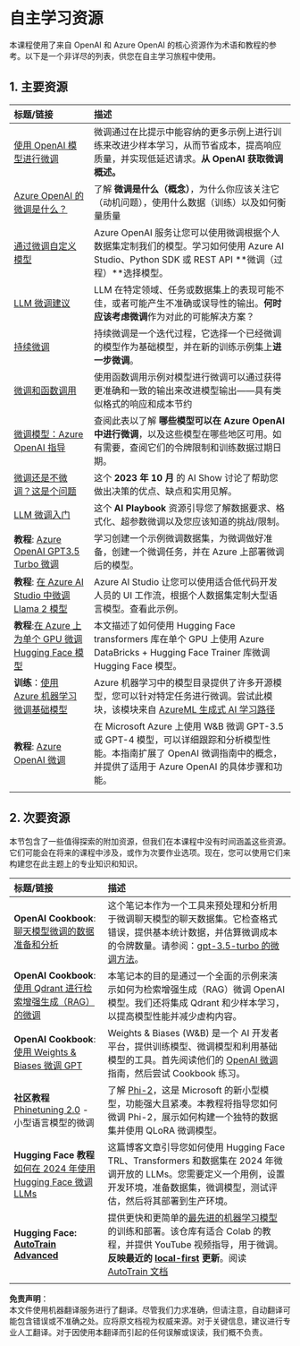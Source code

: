 # 自主学习资源

本课程使用了来自 OpenAI 和 Azure OpenAI 的核心资源作为术语和教程的参考。以下是一个非详尽的列表，供您在自主学习旅程中使用。

## 1. 主要资源

| 标题/链接                                                                                                                                                                                                                   | 描述                                                                                                                                                                                                                                                                                                                   |
| :--------------------------------------------------------------------------------------------------------------------------------------------------------------------------------------------------------------------------- | :---------------------------------------------------------------------------------------------------------------------------------------------------------------------------------------------------------------------------------------------------------------------------------------------------------------------------- |
| [使用 OpenAI 模型进行微调](https://platform.openai.com/docs/guides/fine-tuning?WT.mc_id=academic-105485-koreyst)                                                                                                       | 微调通过在比提示中能容纳的更多示例上进行训练来改进少样本学习，从而节省成本，提高响应质量，并实现低延迟请求。**从 OpenAI 获取微调概述。**                                                                                    |
| [Azure OpenAI 的微调是什么？](https://learn.microsoft.com/azure/ai-services/openai/concepts/fine-tuning-considerations#what-is-fine-tuning-with-azure-openai?WT.mc_id=academic-105485-koreyst)                   | 了解 **微调是什么（概念）**，为什么你应该关注它（动机问题），使用什么数据（训练）以及如何衡量质量                                                                                                                                                                           |
| [通过微调自定义模型](https://learn.microsoft.com/azure/ai-services/openai/how-to/fine-tuning?tabs=turbo%2Cpython&pivots=programming-language-studio#continuous-fine-tuning?WT.mc_id=academic-105485-koreyst) | Azure OpenAI 服务让您可以使用微调根据个人数据集定制我们的模型。学习如何使用 Azure AI Studio、Python SDK 或 REST API **微调（过程）**选择模型。                                                                                                                                |
| [LLM 微调建议](https://learn.microsoft.com/ai/playbook/technology-guidance/generative-ai/working-with-llms/fine-tuning-recommend?WT.mc_id=academic-105485-koreyst)                                    | LLM 在特定领域、任务或数据集上的表现可能不佳，或者可能产生不准确或误导性的输出。**何时应该考虑微调**作为对此的可能解决方案？                                                                                                                                  |
| [持续微调](https://learn.microsoft.com/azure/ai-services/openai/how-to/fine-tuning?tabs=turbo%2Cpython&pivots=programming-language-studio#continuous-fine-tuning?WT.mc_id=academic-105485-koreyst)             | 持续微调是一个迭代过程，它选择一个已经微调的模型作为基础模型，并在新的训练示例集上**进一步微调**。                                                                                                                                                     |
| [微调和函数调用](https://learn.microsoft.com/azure/ai-services/openai/how-to/fine-tuning-functions?WT.mc_id=academic-105485-koreyst)                                                                       | 使用函数调用示例对模型进行微调可以通过获得更准确和一致的输出来改进模型输出——具有类似格式的响应和成本节约                                                                                                                                        |
| [微调模型：Azure OpenAI 指导](https://learn.microsoft.com/azure/ai-services/openai/concepts/models#fine-tuning-models?WT.mc_id=academic-105485-koreyst)                                                        | 查阅此表以了解 **哪些模型可以在 Azure OpenAI 中进行微调**，以及这些模型在哪些地区可用。如有需要，查阅它们的令牌限制和训练数据过期日期。                                                                                                                            |
| [微调还是不微调？这是个问题](https://learn.microsoft.com/shows/ai-show/to-fine-tune-or-not-fine-tune-that-is-the-question?WT.mc_id=academic-105485-koreyst)                                      | 这个 **2023 年 10 月** 的 AI Show 讨论了帮助您做出决策的优点、缺点和实用见解。                                                                                                                                                                                        |
| [LLM 微调入门](https://learn.microsoft.com/ai/playbook/technology-guidance/generative-ai/working-with-llms/fine-tuning?WT.mc_id=academic-105485-koreyst)                                             | 这个 **AI Playbook** 资源引导您了解数据要求、格式化、超参数微调以及您应该知道的挑战/限制。                                                                                                                                                                         |
| **教程**: [Azure OpenAI GPT3.5 Turbo 微调](https://learn.microsoft.com/azure/ai-services/openai/tutorials/fine-tune?tabs=python%2Ccommand-line?WT.mc_id=academic-105485-koreyst)                                  | 学习创建一个示例微调数据集，为微调做好准备，创建一个微调任务，并在 Azure 上部署微调后的模型。                                                                                                                                                                                    |
| **教程**: [在 Azure AI Studio 中微调 Llama 2 模型](https://learn.microsoft.com/azure/ai-studio/how-to/fine-tune-model-llama?WT.mc_id=academic-105485-koreyst)                                                      | Azure AI Studio 让您可以使用适合低代码开发人员的 UI 工作流，根据个人数据集定制大型语言模型。查看此示例。                                                                                                                                                               |
| **教程**:[在 Azure 上为单个 GPU 微调 Hugging Face 模型](https://learn.microsoft.com/azure/databricks/machine-learning/train-model/huggingface/fine-tune-model?WT.mc_id=academic-105485-koreyst)               | 本文描述了如何使用 Hugging Face transformers 库在单个 GPU 上使用 Azure DataBricks + Hugging Face Trainer 库微调 Hugging Face 模型。                                                                                                                                                |
| **训练**：[使用 Azure 机器学习微调基础模型](https://learn.microsoft.com/training/modules/finetune-foundation-model-with-azure-machine-learning/?WT.mc_id=academic-105485-koreyst)         | Azure 机器学习中的模型目录提供了许多开源模型，您可以针对特定任务进行微调。尝试此模块，该模块来自 [AzureML 生成式 AI 学习路径](https://learn.microsoft.com/training/paths/work-with-generative-models-azure-machine-learning/?WT.mc_id=academic-105485-koreyst) |
| **教程**: [Azure OpenAI 微调](https://docs.wandb.ai/guides/integrations/azure-openai-fine-tuning?WT.mc_id=academic-105485-koreyst)                                                                                | 在 Microsoft Azure 上使用 W&B 微调 GPT-3.5 或 GPT-4 模型，可以详细跟踪和分析模型性能。本指南扩展了 OpenAI 微调指南中的概念，并提供了适用于 Azure OpenAI 的具体步骤和功能。                                                                         |
|                                                                                                                                                                                                                              |                                                                                                                                                                                                                                                                                                                               |

## 2. 次要资源

本节包含了一些值得探索的附加资源，但我们在本课程中没有时间涵盖这些资源。它们可能会在将来的课程中涉及，或作为次要作业选项。现在，您可以使用它们来构建您在此主题上的专业知识和知识。

| 标题/链接                                                                                                                                                                                                            | 描述                                                                                                                                                                                                                                                                                                                                                                                                                                                                                                                 |
| :-------------------------------------------------------------------------------------------------------------------------------------------------------------------------------------------------------------------- | :-------------------------------------------------------------------------------------------------------------------------------------------------------------------------------------------------------------------------------------------------------------------------------------------------------------------------------------------------------------------------------------------------------------------------------------------------------------------------------------------------------------------------- |
| **OpenAI Cookbook**: [聊天模型微调的数据准备和分析](https://cookbook.openai.com/examples/chat_finetuning_data_prep?WT.mc_id=academic-105485-koreyst)                                      | 这个笔记本作为一个工具来预处理和分析用于微调聊天模型的聊天数据集。它检查格式错误，提供基本统计数据，并估算微调成本的令牌数量。请参阅：[gpt-3.5-turbo 的微调方法](https://platform.openai.com/docs/guides/fine-tuning?WT.mc_id=academic-105485-koreyst)。                                                                                                                                                                   |
| **OpenAI Cookbook**: [使用 Qdrant 进行检索增强生成（RAG）的微调](https://cookbook.openai.com/examples/fine-tuned_qa/ft_retrieval_augmented_generation_qdrant?WT.mc_id=academic-105485-koreyst) | 本笔记本的目的是通过一个全面的示例来演示如何为检索增强生成（RAG）微调 OpenAI 模型。我们还将集成 Qdrant 和少样本学习，以提高模型性能并减少虚构内容。                                                                                                                                                                                                                                                                |
| **OpenAI Cookbook**: [使用 Weights & Biases 微调 GPT](https://cookbook.openai.com/examples/third_party/gpt_finetuning_with_wandb?WT.mc_id=academic-105485-koreyst)                                             | Weights & Biases (W&B) 是一个 AI 开发者平台，提供训练模型、微调模型和利用基础模型的工具。首先阅读他们的 [OpenAI 微调](https://docs.wandb.ai/guides/integrations/openai?WT.mc_id=academic-105485-koreyst) 指南，然后尝试 Cookbook 练习。                                                                                                                                                                                                                  |
| **社区教程** [Phinetuning 2.0](https://huggingface.co/blog/g-ronimo/phinetuning?WT.mc_id=academic-105485-koreyst) - 小型语言模型的微调                                                   | 了解 [Phi-2](https://www.microsoft.com/research/blog/phi-2-the-surprising-power-of-small-language-models/?WT.mc_id=academic-105485-koreyst)，这是 Microsoft 的新小型模型，功能强大且紧凑。本教程将指导您如何微调 Phi-2，展示如何构建一个独特的数据集并使用 QLoRA 微调模型。                                                                                                                                                                       |
| **Hugging Face 教程** [如何在 2024 年使用 Hugging Face 微调 LLMs](https://www.philschmid.de/fine-tune-llms-in-2024-with-trl?WT.mc_id=academic-105485-koreyst)                                               | 这篇博客文章引导您如何使用 Hugging Face TRL、Transformers 和数据集在 2024 年微调开放的 LLMs。您需要定义一个用例，设置开发环境，准备数据集，微调模型，测试评估，然后将其部署到生产环境。                                                                                                                                                                                                                                                                |
| **Hugging Face: [AutoTrain Advanced](https://github.com/huggingface/autotrain-advanced?WT.mc_id=academic-105485-koreyst)**                                                                                            | 提供更快和更简单的[最先进的机器学习模型](https://twitter.com/abhi1thakur/status/1755167674894557291?WT.mc_id=academic-105485-koreyst) 的训练和部署。该仓库有适合 Colab 的教程，并提供 YouTube 视频指导，用于微调。**反映最近的 [local-first](https://twitter.com/abhi1thakur/status/1750828141805777057?WT.mc_id=academic-105485-koreyst) 更新**。阅读 [AutoTrain 文档](https://huggingface.co/autotrain?WT.mc_id=academic-105485-koreyst) |
|                                                                                                                                                                                                                       |                                                                                                                                                                                                                                                                                                                                                                                                                                                                                                                             |

**免责声明**：  
本文件使用机器翻译服务进行了翻译。尽管我们力求准确，但请注意，自动翻译可能包含错误或不准确之处。应将原文档视为权威来源。对于关键信息，建议进行专业人工翻译。对于因使用本翻译而引起的任何误解或误读，我们概不负责。